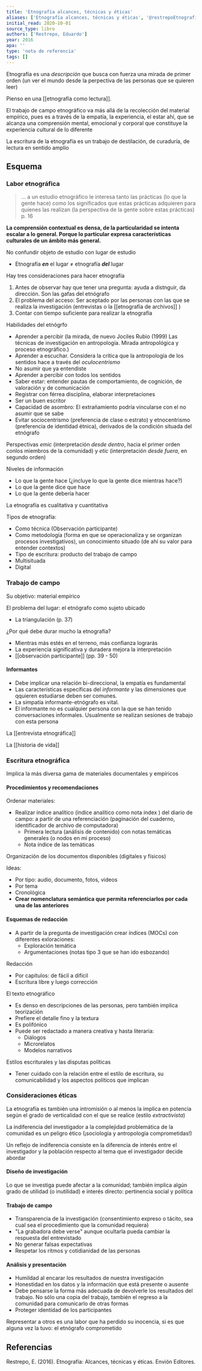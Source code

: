 ```yaml
---
title: 'Etnografía alcances, técnicas y éticas'
aliases: ['Etnografía alcances, técnicas y éticas', '@restrepoEtnografiaAlcancesTecnicas2016']
initial_read: 2020-10-01
source_type: libro
authors: ['Restrepo, Eduardo']
year: 2016
apa: ''
type: 'nota de referencia'
tags: []
---
```


Etnografía es una *descripción* que busca con fuerza una mirada de primer orden (un ver el mundo desde la perpectiva de las personas que se quieren leer)

Pienso en una [[etnografía como lectura]].

El trabajo de campo etnográfico va más allá de la recolección del material empírico, pues es a través de la empatía, la experiencia, el estar ahí, que se alcanza una comprensión mental, emocional y corporal que constituye la experiencia cultural de lo diferente

La escritura de la etnografía es un trabajo de destilación, de curaduría, de lectura en sentido amplio

## Esquema

### Labor etnográfica
> ... a un estudio etnográfico le interesa tanto las prácticas (lo que la gente hace) como los significados que estas prácticas adquieren para quienes las realizan (la perspectiva de la gente sobre estas prácticas) p. 16

**La comprensión contextual es densa, de la particularidad se intenta escalar a lo general. Porque lo particular expresa características culturales de un ámbito más general.**

No confundir objeto de estudio con lugar de estudio

- Etnografía ***en*** el lugar ≠ etnografía ***del*** lugar

Hay tres consideraciones para hacer etnografía

1. Antes de observar hay que tener una pregunta: ayuda a distnguir, da dirección. Son las gafas del etnógrafo
2. El problema del acceso: Ser aceptado por las personas con las que se realiza la investigación (entrevistas o la [[etnografía de archivos]] )
3. Contar con tiempo suficiente para realizar la etnografía


Habilidades del etnógrfo

- Aprender a percibir (la mirada, de nuevo Jociles Rubio (1999)  Las técnicas de investigación en antropología. Mirada antropológica y proceso etnográfico.)
- Aprender a escuchar. Considera la crítica que la antropología de los sentidos hace a través del *oculocentrismo*
- No asumir que ya entendiste
- Aprender a percibir con todos los sentidos
- Saber estar: entender pautas de comportamiento, de cognición, de valoración y de comunicación
- Registrar con férrea disciplina, elaborar interpretaciones
- Ser un buen escritor
- Capacidad de asombro: El extrañamiento podría vincularse con el no asumir que se sabe
- Evitar sociocentrismo (preferencia de clase o estrato) y etnocentrismo (preferencia de identidad étnica), derivados de la condición situada del etnógrafo

Perspectivas *emic* (interpretación *desde dentro*, hacia el primer orden conlos miembros de la comunidad) y *etic* (interpretación *desde fuera*, en segundo orden)

Niveles de información
- Lo que la gente hace (¿incluye lo que la gente dice mientras hace?)
- Lo que la gente dice que hace
- Lo que la gente debería hacer

La etnografía es cualitativa y cuantitativa

Tipos de etnografía:
- Como técnica (Observación participante)
- Como metodología (forma en que se operacionaliza y se organizan procesos investigativos), un conocimiento situado (de ahí su valor para entender contextos)
- Tipo de escritura: producto del trabajo de campo
- Multisituada
- Digital


###  Trabajo de campo

Su objetivo: material empírico

El problema del lugar: el etnógrafo como sujeto ubicado
-  La triangulación (p. 37)

¿Por qué debe durar mucho la etnografía?

-  Mientras más estés en el terreno, más confianza lograrás
-  La experiencia significativa y duradera mejora la interpretación
-  [[observación participante]] (pp. 39 - 50)

#### Informantes
-  Debe implicar una relación bi-direccional, la empatía es fundamental
-  Las características específicas del *informante* y las dimensiones que qquieren estudiarse deben ser comunes. 
-  La simpatía informante-etnógrafo es vital. 
-  El informante no es cualquier persona con la que se han tenido conversaciones informales. Usualmente se realizan sesiones de trabajo con esta persona

La [[entrevista etnográfica]]

La [[historia de vida]]

###  Escritura etnográfica

Implica la más diversa gama de materiales documentales y empíricos

#### Procedimientos y recomendaciones

Ordenar materiales:

- Realizar índice analítico (índice analítico como nota index ) del diario de campo: a partir de una referenciación (paginación del cuaderno, identificador de archivo de computadora)
	- Primera lectura (análisis de contenido) con notas temáticas generales (o nodos en mi proceso)
	- Nota índice de las temáticas

Organización de los documentos disponibles (digitales y físicos)

Ideas:
- Por tipo: audio, documento, fotos, videos
- Por tema
- Cronológica
- **Crear nomenclatura semántica que permita referenciarlos por cada una de las anteriores**

#### Esquemas de redacción

- A partir de la pregunta de investigación crear índices (MOCs) con diferentes exloraciones:
	- Exploración temática
	- Argumentaciones (notas tipo 3 que se han ido esbozando)

Redacción

- Por capítulos: de fácil a difícil
- Escritura libre y luego corrección

 El texto etnográfico
 
- Es denso en descripciones de las personas, pero también implica teorización
- Prefiere el detalle fino y la textura
- Es polifónico
- Puede ser redactado a manera creativa y hasta literaria:
	- Diálogos
	- Microrelatos
	- Modelos narrativos

Estilos escriturales y las disputas políticas

- Tener cuidado con la relación entre el estilo de escritura, su comunicabilidad y los aspectos políticos que implican

### Consideraciones éticas

La etnografía es también una intromisión o al menos la implica en potencia según el grado de verticalidad con el que se realice (estilo *extractivista*)

La indiferencia del investigador a la complejidad problemática de la comunidad es un peligro ético (¡sociología y antropología comprometidas!)

Un reflejo de indiferencia consiste en la diferencia de interés entre el investigador y la población respecto al tema que el investigador decide abordar

#### Diseño de investigación

Lo que se investiga puede afectar a la comunidad; también implica algún grado de utilidad (o inutilidad) e interés directo: pertinencia social y política

#### Trabajo de campo

- Transparencia de la investigación (consentimiento expreso o tácito, sea cual sea el procedimiento que la comunidad requiera)
- "La grabadora debe verse" aunque ocultarla pueda cambiar la respuesta del entrevistado
- No  generar  falsas  expectativas
- Respetar  los  ritmos  y  cotidianidad de las personas

#### Análisis y presentación

- Humildad al encarar los resultados de nuestra investigación
- Honestidad en los datos y la información que está presente o ausente
- Debe  pensarse  la  forma  más  adecuada de devolverle los resultados del trabajo. No sólo una copia del trabajo, también el regreso a la comunidad para comunicarlo de otras formas
- Proteger identidad de los participantes
	
Representar a otros es una labor que ha perdido su inocencia, si es que alguna vez la tuvo: el etnógrafo comprometido

## Referencias

Restrepo, E. (2016). Etnografía: Alcances, técnicas y éticas. Envión Editores.